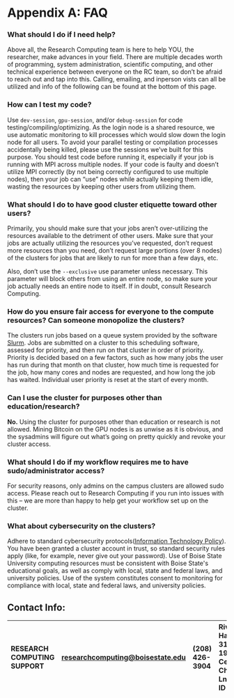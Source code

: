 # Appendix A: FAQ

### **What should I do if I need help?**

Above all, the Research Computing team is here to help YOU, the researcher, make advances in your field. There are multiple decades worth of programming, system administration, scientific computing, and other technical experience between everyone on the RC team, so don’t be afraid to reach out and tap into this. Calling, emailing, and inperson vists can all be utilized and info of the following can be found at the bottom of this page. 

### **How can I test my code?**

Use `dev-session`, `gpu-session`, and/or `debug-session` for code testing/compiling/optimizing. As the login node is a shared resource, we use automatic monitoring to kill processes which would slow down the login node for all users. To avoid your parallel testing or compilation processes accidentally being killed, please use the sessions we’ve built for this purpose. You should test code before running it, especially if your job is running with MPI across multiple nodes. If your code is faulty and doesn’t utilize MPI correctly (by not being correctly configured to use multiple nodes), then your job can “use” nodes while actually keeping them idle, wasting the resources by keeping other users from utilizing them.

### **What should I do to have good cluster etiquette toward other users?**

Primarily, you should make sure that your jobs aren’t over-utilizing the resources available to the detriment of other users. Make sure that your jobs are actually utilizing the resources you’ve requested, don’t request more resources than you need, don’t request large portions (over 8 nodes) of the clusters for jobs that are likely to run for more than a few days, etc.

Also, don’t use the `--exclusive` use parameter unless necessary. This parameter will block others from using an entire node, so make sure your job actually needs an entire node to itself. If in doubt, consult Research Computing.

### **How do you ensure fair access for everyone to the compute resources? Can someone monopolize the clusters?**

The clusters run jobs based on a queue system provided by the software [Slurm](https://slurm.schedmd.com/documentation.html). Jobs are submitted on a cluster to this scheduling software, assessed for priority, and then run on that cluster in order of priority. Priority is decided based on a few factors, such as how many jobs the user has run during that month on that cluster, how much time is requested for the job, how many cores and nodes are requested, and how long the job has waited. Individual user priority is reset at the start of every month.

### **Can I use the cluster for purposes other than education/research?**

**No.** Using the cluster for purposes other than education or research is not allowed. Mining Bitcoin on the GPU nodes is as unwise as it is obvious, and the sysadmins will figure out what’s going on pretty quickly and revoke your cluster access.

### **What should I do if my workflow requires me to have sudo/administrator access?**

For security reasons, only admins on the campus clusters are allowed sudo access. Please reach out to Research Computing if you run into issues with this – we are more than happy to help get your workflow set up on the cluster.

### **What about cybersecurity on the clusters?**

Adhere to standard cybersecurity protocols([Information Technology Policy](https://www.boisestate.edu/policy/information-technology/information-technology-resource-use/)). You have been granted a cluster account in trust, so standard security rules apply (like, for example, never give out your password). Use of Boise State University computing resources must be consistent with Boise State's educational goals, as well as comply with local, state and federal laws, and university policies. Use of the system constitutes consent to monitoring for compliance with local, state and federal laws, and university policies.

## Contact Info:

|RESEARCH COMPUTING SUPPORT| researchcomputing@boisestate.edu|(208) 426-3904| Riverfront Hall, Suite 319, 1987 W Cesar Chavez Ln, Boise, ID 83725 |
| :---                     | :---                            | :---         | :---                                                                | 
